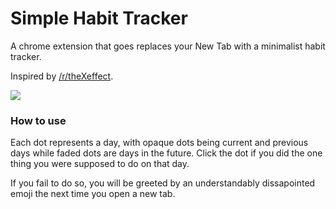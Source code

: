 # Simple Habit Tracker
A chrome extension that goes replaces your New Tab with a minimalist habit tracker.

Inspired by [/r/theXeffect](https://www.reddit.com/r/theXeffect/).

![](https://i.imgur.com/Doh5u3C.png)

### How to use

Each dot represents a day, with opaque dots being current and previous days while faded dots are days in the future. Click the dot if you did the one thing you were supposed to do on that day.

If you fail to do so, you will be greeted by an understandably dissapointed emoji the next time you open a new tab.